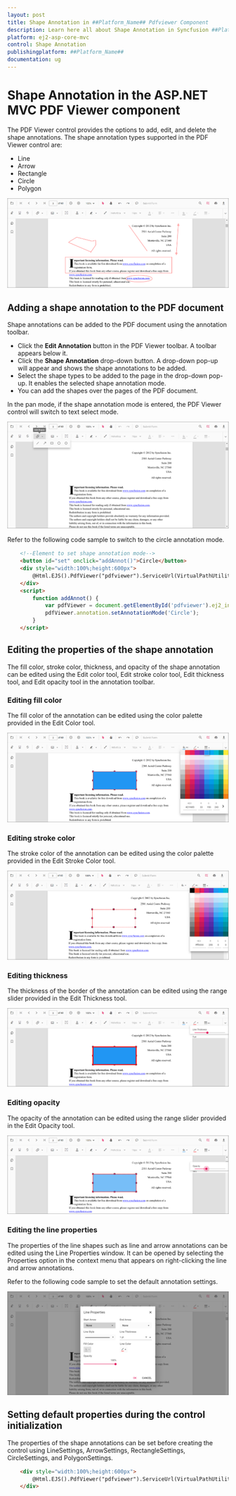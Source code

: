```yaml
---
layout: post
title: Shape Annotation in ##Platform_Name## Pdfviewer Component
description: Learn here all about Shape Annotation in Syncfusion ##Platform_Name## Pdfviewer component of Syncfusion Essential JS 2 and more.
platform: ej2-asp-core-mvc
control: Shape Annotation
publishingplatform: ##Platform_Name##
documentation: ug
---
```



# Shape Annotation in the ASP.NET MVC PDF Viewer component

The PDF Viewer control provides the options to add, edit, and delete the shape annotations. The shape annotation types supported in the PDF Viewer control are:

* Line
* Arrow
* Rectangle
* Circle
* Polygon

![ShapeAnnotation](../../images/shape_annot.png)

## Adding a shape annotation to the PDF document

Shape annotations can be added to the PDF document using the annotation toolbar.

* Click the **Edit Annotation** button in the PDF Viewer toolbar. A toolbar appears below it.
* Click the **Shape Annotation** drop-down button. A drop-down pop-up will appear and shows the shape annotations to be added.
* Select the shape types to be added to the page in the drop-down pop-up. It enables the selected shape annotation mode.
* You can add the shapes over the pages of the PDF document.

In the pan mode, if the shape annotation mode is entered, the PDF Viewer control will switch to text select mode.

![ShapeTool](../../images/shape_toolbar.png)

Refer to the following code sample to switch to the circle annotation mode.

```html
    <!--Element to set shape annotation mode-->
    <button id="set" onclick="addAnnot()">Circle</button>
    <div style="width:100%;height:600px">
        @Html.EJS().PdfViewer("pdfviewer").ServiceUrl(VirtualPathUtility.ToAbsolute("~/PdfViewer/")).DocumentPath("PDF_Succinctly.pdf").Render()
    </div>
    <script>
        function addAnnot() {
            var pdfViewer = document.getElementById('pdfviewer').ej2_instances[0];
            pdfViewer.annotation.setAnnotationMode('Circle');
        }
    </script>
```

## Editing the properties of the shape annotation

The fill color, stroke color, thickness, and opacity of the shape annotation can be edited using the Edit color tool, Edit stroke color tool, Edit thickness tool, and Edit opacity tool in the annotation toolbar.

### Editing fill color

The fill color of the annotation can be edited using the color palette provided in the Edit Color tool.

![ShapeFillColor](../../images/shape_fillcolor.png)

### Editing stroke color

The stroke color of the annotation can be edited using the color palette provided in the Edit Stroke Color tool.

![ShapeStrokeColor](../../images/shape_strokecolor.png)

### Editing thickness

The thickness of the border of the annotation can be edited using the range slider provided in the Edit Thickness tool.

![ShapeThickness](../../images/shape_thickness.png)

### Editing opacity

The opacity of the annotation can be edited using the range slider provided in the Edit Opacity tool.

![ShapeOpacity](../../images/shape_opacity.png)

### Editing the line properties

The properties of the line shapes such as line and arrow annotations can be edited using the Line Properties window. It can be opened by selecting the Properties option in the context menu that appears on right-clicking the line and arrow annotations.

Refer to the following code sample to set the default annotation settings.

![ShapeProperty](../../images/shape_lineproperty.png)

## Setting default properties during the control initialization

The properties of the shape annotations can be set before creating the control using LineSettings, ArrowSettings, RectangleSettings, CircleSettings, and PolygonSettings.

```html
    <div style="width:100%;height:600px">
        @Html.EJS().PdfViewer("pdfviewer").ServiceUrl(VirtualPathUtility.ToAbsolute("~/PdfViewer/")).DocumentPath("PDF_Succinctly.pdf").LineSettings(new Syncfusion.EJ2.PdfViewer.PdfViewerLineSettings { FillColor = "blue", Opacity = 0.6, StrokeColor = "green" }).ArrowSettings(new Syncfusion.EJ2.PdfViewer.PdfViewerArrowSettings { FillColor = "green", Opacity = 0.6, StrokeColor = "blue" }).RectangleSettings(new Syncfusion.EJ2.PdfViewer.PdfViewerRectangleSettings { FillColor = "yellow", Opacity = 0.6, StrokeColor = "orange" }).CircleSettings(new Syncfusion.EJ2.PdfViewer.PdfViewerCircleSettings { FillColor = "orange", Opacity = 0.6, StrokeColor = "pink" }).PolygonSettings(new Syncfusion.EJ2.PdfViewer.PdfViewerPolygonSettings { FillColor = "pink", Opacity = 0.6, StrokeColor = "yellow" }).Render()
    </div>
```